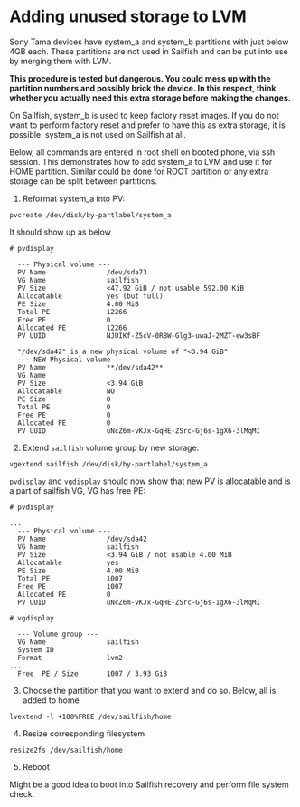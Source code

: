 # Adding unused storage to LVM

Sony Tama devices have system_a and system_b partitions with just below 4GB each. These partitions are not used in Sailfish
and can be put into use by merging them with LVM.

**This procedure is tested but dangerous. You could mess up with the partition numbers and possibly brick the device.
In this respect, think whether you actually need this extra storage before making the changes.**

On Sailfish, system_b is used to keep factory reset images. If you do not want to perform factory reset and prefer
to have this as extra storage, it is possible. system_a is not used on Sailfish at all.

Below, all commands are entered in root shell on booted phone, via ssh session. This demonstrates how to add
system_a to LVM and use it for HOME partition. Similar could be done for ROOT partition or any extra storage can
be split between partitions.

1. Reformat system_a into PV:
```
pvcreate /dev/disk/by-partlabel/system_a
```
It should show up as below
```
# pvdisplay

  --- Physical volume ---
  PV Name               /dev/sda73
  VG Name               sailfish
  PV Size               <47.92 GiB / not usable 592.00 KiB
  Allocatable           yes (but full)
  PE Size               4.00 MiB
  Total PE              12266
  Free PE               0
  Allocated PE          12266
  PV UUID               NJUIKf-Z5cV-0RBW-Glg3-uwaJ-2MZT-ew3sBF
 
  "/dev/sda42" is a new physical volume of "<3.94 GiB"
  --- NEW Physical volume ---
  PV Name               **/dev/sda42**
  VG Name               
  PV Size               <3.94 GiB
  Allocatable           NO
  PE Size               0   
  Total PE              0
  Free PE               0
  Allocated PE          0
  PV UUID               uNcZ6m-vKJx-GqHE-ZSrc-Gj6s-1gX6-3lMqMI
```

2. Extend `sailfish` volume group by new storage:
```
vgextend sailfish /dev/disk/by-partlabel/system_a
```

`pvdisplay` and `vgdisplay` should now show that new PV is allocatable and is a part of sailfish VG, VG has free PE:
```
# pvdisplay

...
  --- Physical volume ---
  PV Name               /dev/sda42
  VG Name               sailfish
  PV Size               <3.94 GiB / not usable 4.00 MiB
  Allocatable           yes 
  PE Size               4.00 MiB
  Total PE              1007
  Free PE               1007
  Allocated PE          0
  PV UUID               uNcZ6m-vKJx-GqHE-ZSrc-Gj6s-1gX6-3lMqMI

# vgdisplay

  --- Volume group ---
  VG Name               sailfish
  System ID             
  Format                lvm2
...
  Free  PE / Size       1007 / 3.93 GiB
```

3. Choose the partition that you want to extend and do so. Below, all is added to home
```
lvextend -l +100%FREE /dev/sailfish/home
```

4. Resize corresponding filesystem
```
resize2fs /dev/sailfish/home
```

5. Reboot

Might be a good idea to boot into Sailfish recovery and perform file system check.
